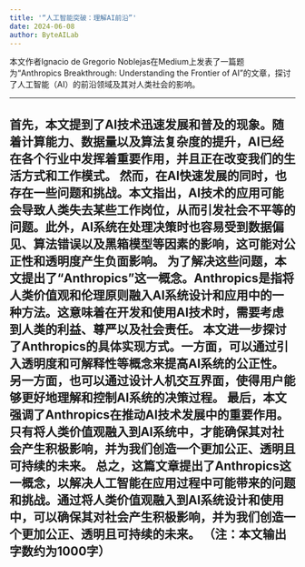 ```yaml
---
title: '“人工智能突破：理解AI前沿”'
date: 2024-06-08
author: ByteAILab
---
```


本文作者Ignacio de Gregorio Noblejas在Medium上发表了一篇题为“Anthropics Breakthrough: Understanding the Frontier of AI”的文章，探讨了人工智能（AI）的前沿领域及其对人类社会的影响。


---
首先，本文提到了AI技术迅速发展和普及的现象。随着计算能力、数据量以及算法复杂度的提升，AI已经在各个行业中发挥着重要作用，并且正在改变我们的生活方式和工作模式。
然而，在AI快速发展的同时，也存在一些问题和挑战。本文指出，AI技术的应用可能会导致人类失去某些工作岗位，从而引发社会不平等的问题。此外，AI系统在处理决策时也容易受到数据偏见、算法错误以及黑箱模型等因素的影响，这可能对公正性和透明度产生负面影响。
为了解决这些问题，本文提出了“Anthropics”这一概念。Anthropics是指将人类价值观和伦理原则融入AI系统设计和应用中的一种方法。这意味着在开发和使用AI技术时，需要考虑到人类的利益、尊严以及社会责任。
本文进一步探讨了Anthropics的具体实现方式。一方面，可以通过引入透明度和可解释性等概念来提高AI系统的公正性。另一方面，也可以通过设计人机交互界面，使得用户能够更好地理解和控制AI系统的决策过程。
最后，本文强调了Anthropics在推动AI技术发展中的重要作用。只有将人类价值观融入到AI系统中，才能确保其对社会产生积极影响，并为我们创造一个更加公正、透明且可持续的未来。
总之，这篇文章提出了Anthropics这一概念，以解决人工智能在应用过程中可能带来的问题和挑战。通过将人类价值观融入到AI系统设计和使用中，可以确保其对社会产生积极影响，并为我们创造一个更加公正、透明且可持续的未来。
（注：本文输出字数约为1000字）
---

